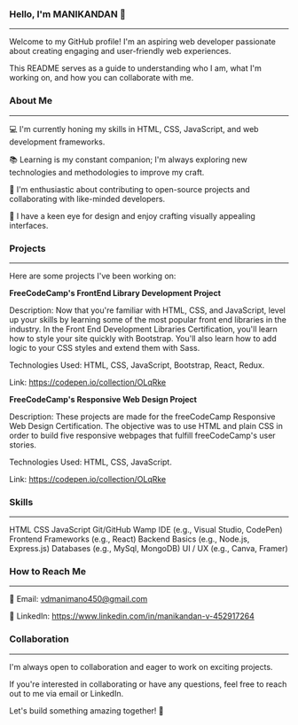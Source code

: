 ### Hello, I'm MANIKANDAN 👋
______________________________________________________________________________________________________________________________________________________________________________
Welcome to my GitHub profile! I'm an aspiring web developer passionate about creating engaging and user-friendly web experiences.

This README serves as a guide to understanding who I am, what I'm working on, and how you can collaborate with me.

### About Me
______________________________________________________________________________________________________________________________________________________________________________
💻 I'm currently honing my skills in HTML, CSS, JavaScript, and web development frameworks.

📚 Learning is my constant companion; I'm always exploring new technologies and methodologies to improve my craft.

🌱 I'm enthusiastic about contributing to open-source projects and collaborating with like-minded developers.

🎨 I have a keen eye for design and enjoy crafting visually appealing interfaces.

### Projects
______________________________________________________________________________________________________________________________________________________________________________
Here are some projects I've been working on:

**FreeCodeCamp's FrontEnd Library Development Project**

Description: Now that you're familiar with HTML, CSS, and JavaScript, level up your skills by learning some of the most popular front end libraries in the industry. In the Front End Development Libraries Certification, you'll learn how to style your site quickly with Bootstrap. You'll also learn how to add logic to your CSS styles and extend them with Sass.

Technologies Used: HTML, CSS, JavaScript, Bootstrap, React, Redux.

Link: https://codepen.io/collection/OLqRke

**FreeCodeCamp's Responsive Web Design Project**

Description: These projects are made for the freeCodeCamp Responsive Web Design Certification. The objective was to use HTML and plain CSS in order to build five responsive webpages that fulfill freeCodeCamp's user stories.

Technologies Used: HTML, CSS, JavaScript.

Link: https://codepen.io/collection/OLqRke

### Skills
______________________________________________________________________________________________________________________________________________________________________________

HTML
CSS
JavaScript
Git/GitHub
Wamp
IDE (e.g., Visual Studio, CodePen)
Frontend Frameworks (e.g., React)
Backend Basics (e.g., Node.js, Express.js)
Databases (e.g., MySql, MongoDB)
UI / UX (e.g., Canva, Framer)

### How to Reach Me
______________________________________________________________________________________________________________________________________________________________________________

📧 Email: vdmanimano450@gmail.com

🔗 LinkedIn: https://www.linkedin.com/in/manikandan-v-452917264

### Collaboration
______________________________________________________________________________________________________________________________________________________________________________

I'm always open to collaboration and eager to work on exciting projects.

If you're interested in collaborating or have any questions, feel free to reach out to me via email or LinkedIn.

Let's build something amazing together! 🚀

